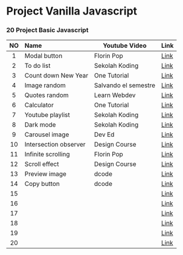 # Project Vanilla Javascript

### 20 Project Basic Javascript

| NO  | Name                  | Youtube Video        | Link                                 |
| :-: | :-------------------- | -------------------- | ------------------------------------ |
|  1  | Modal button          | Florin Pop           | [Link](https://youtu.be/XH5OW46yO8I) |
|  2  | To do list            | Sekolah Koding       | [Link](https://youtu.be/De-pksZy6a0) |
|  3  | Count down New Year   | One Tutorial         | [Link](https://youtu.be/AbmVRYZ_AwE) |
|  4  | Image random          | Salvando el semestre | [Link](https://youtu.be/Ogqo4YLrO3s) |
|  5  | Quotes random         | Learn Webdev         | [Link](https://youtu.be/NmstSmMykqc) |
|  6  | Calculator            | One Tutorial         | [Link](https://youtu.be/BuZtAqk5LIY) |
|  7  | Youtube playlist      | Sekolah Koding       | [Link](https://youtu.be/ZPFon7jXuBU) |
|  8  | Dark mode             | Sekolah Koding       | [Link](https://youtu.be/CHQjXi2KsbM) |
|  9  | Carousel image        | Dev Ed               | [Link](https://youtu.be/KcdBOoK3Pfw) |
| 10  | Intersection observer | Design Course        | [Link](https://youtu.be/_5Bu3JY-ZHc) |
| 11  | Infinite scrolling    | Florin Pop           | [Link](https://youtu.be/L8X4zAsoxb4) |
| 12  | Scroll effect         | Design Course        | [Link](https://youtu.be/Dxm6EwvQIl8) |
| 13  | Preview image         | dcode                | [Link](https://youtu.be/VElnT8EoEEM) |
| 14  | Copy button           | dcode                | [Link](https://youtu.be/NHg6jQajaMs) |
| 15  |                       |                      | [Link]()                             |
| 16  |                       |                      | [Link]()                             |
| 17  |                       |                      | [Link]()                             |
| 18  |                       |                      | [Link]()                             |
| 19  |                       |                      | [Link]()                             |
| 20  |                       |                      | [Link]()                             |
